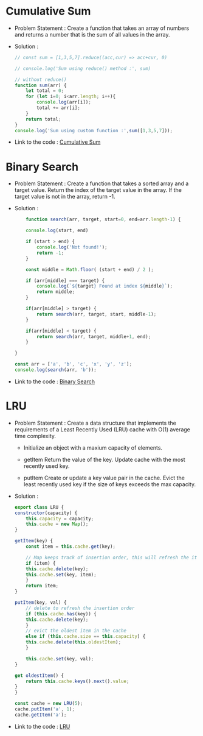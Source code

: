 # Cumulative Sum

- Problem Statement : Create a function that takes an array of numbers and returns a number that is the sum of all values in the array.

- Solution :
    ```js
    // const sum = [1,3,5,7].reduce((acc,cur) => acc+cur, 0)

    // console.log('Sum using reduce() method :', sum)

    // without reduce()
    function sum(arr) {
        let total = 0;
        for (let i=0; i<arr.length; i++){
            console.log(arr[i]);
            total += arr[i];
        }
        return total;
    }
    console.log('Sum using custom function :',sum([1,3,5,7]));
    ```
- Link to the code : [Cumulative Sum]()

# Binary Search

- Problem Statement : Create a function that takes a sorted array and a target value. Return the index of the target value in the array. If the target value is not in the array, return -1.

- Solution :
    ```js
        function search(arr, target, start=0, end=arr.length-1) {

        console.log(start, end)

        if (start > end) {
            console.log('Not found!');
            return -1;
        } 

        const middle = Math.floor( (start + end) / 2 );

        if (arr[middle] === target) {
            console.log(`${target} Found at index ${middle}`);
            return middle;
        } 

        if(arr[middle] > target) {
            return search(arr, target, start, middle-1);
        }

        if(arr[middle] < target) {
            return search(arr, target, middle+1, end);
        }

    }

    const arr = ['a', 'b', 'c', 'x', 'y', 'z'];
    console.log(search(arr, 'b'));
    ```

- Link to the code : [Binary Search]()

# LRU

- Problem Statement : Create a data structure that implements the requirements of a Least Recently Used (LRU) cache with O(1) average time complexity.

    - Initialize an object with a maxium capacity of elements.
    
    - getItem Return the value of the key. Update cache with the most recently used key.

    - putItem Create or update a key value pair in the cache. Evict the least recently used key if the size of keys exceeds the max capacity.


- Solution :
    ```js
    export class LRU {
    constructor(capacity) {
        this.capacity = capacity;
        this.cache = new Map();
    }

    getItem(key) {
        const item = this.cache.get(key);

        // Map keeps track of insertion order, this will refresh the item
        if (item) {
        this.cache.delete(key);
        this.cache.set(key, item);
        }
        return item;
    }

    putItem(key, val) {
        // delete to refresh the insertion order
        if (this.cache.has(key)) {
        this.cache.delete(key);
        }
        // evict the oldest item in the cache
        else if (this.cache.size == this.capacity) {
        this.cache.delete(this.oldestItem);
        }

        this.cache.set(key, val);
    }

    get oldestItem() {
        return this.cache.keys().next().value;
    }
    }

    const cache = new LRU(5);
    cache.putItem('a', 1);
    cache.getItem('a');
    ```
- Link to the code : [LRU]()

# 